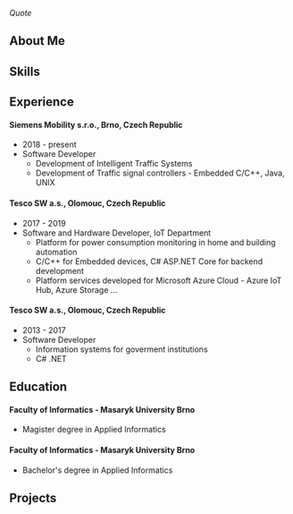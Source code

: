*Quote*

## About Me

## Skills

## Experience

#### Siemens Mobility s.r.o., Brno, Czech Republic
* 2018 - present
* Software Developer
  * Development of Intelligent Traffic Systems
  * Development of Traffic signal controllers - Embedded C/C++, Java, UNIX

#### Tesco SW a.s., Olomouc, Czech Republic
* 2017 - 2019
* Software and Hardware Developer, IoT Department
  * Platform for power consumption monitoring in home and building automation
  * C/C++ for Embedded devices, C# ASP.NET Core for backend development
  * Platform services developed for Microsoft Azure Cloud - Azure IoT Hub, Azure Storage ...
  
#### Tesco SW a.s., Olomouc, Czech Republic
* 2013 - 2017
* Software Developer
  * Information systems for goverment institutions
  * C# .NET

## Education

#### Faculty of Informatics - Masaryk University Brno
* Magister degree in Applied Informatics

#### Faculty of Informatics - Masaryk University Brno
* Bachelor's degree in Applied Informatics

## Projects
